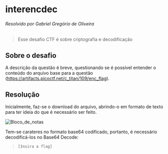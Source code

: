 # interencdec
###### Resolvido por Gabriel Gregório de Oliveira
> Esse desafio CTF é sobre criptografia e decodificação
## Sobre o desafio
A descrição da questão é breve, questionando se é possível entender o conteúdo do arquivo base para a questão (https://artifacts.picoctf.net/c_titan/109/enc_flag).
## Resolução
Inicialmente, faz-se o download do arquivo, abrindo-o em formato de texto para ter ideia do que é necessário ser feito.

![Bloco_de_notas](https://github.com/user-attachments/assets/f9ceb5a6-a24a-4e88-bef2-812c09c51e6d)

Tem-se carateres no formato base64 codificado, portanto, é necessário decodificá-los no Base64 Decode:









>`[Insira a flag]`
 

